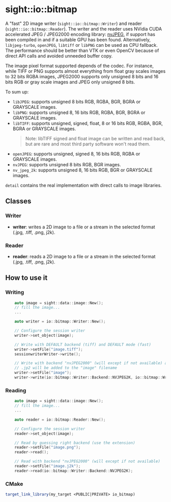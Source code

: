 # sight::io::bitmap

A "fast" 2D image writer (`sight::io::bitmap::Writer`) and reader (`sight::io::bitmap::Reader`). The writer and the reader uses NVidia CUDA accelerated JPEG / JPEG2000 encoding library: [nvJPEG](https://developer.nvidia.com/nvjpeg), if support has been compiled in and if a suitable GPU has been found. Alternatively, `libjpeg-turbo`, `openJPEG`, `libtiff` or `libPNG` can be used as CPU fallback. The performance should be better than VTK or even OpenCV because of direct API calls and avoided unneeded buffer copy.

The image pixel format supported depends of the codec. For instance, while TIFF or PNG supports almost everything from float gray scales images to 32 bits RGBA images, JPEG2000 supports only unsigned 8 bits and 16 bits RGB or gray scale images and JPEG only unsigned 8 bits.

To sum up:
- `libJPEG`: supports unsigned 8 bits RGB, RGBA, BGR, BGRA or GRAYSCALE images.
- `libPNG`: supports unsigned 8, 16 bits RGB, RGBA, BGR, BGRA or GRAYSCALE images.
- `libTIFF`: supports unsigned, signed, float, 8 or 16 bits RGB, RGBA, BGR, BGRA or GRAYSCALE images.
  > Note: libTIFF signed and float image can be written and read back, but are rare and most third party software won't read them.
- `openJPEG`: supports unsigned, signed 8, 16 bits RGB, RGBA or GRAYSCALE images.
- `nvJPEG`: supports unsigned 8 bits RGB, BGR images.
- `nv_jpeg_2k`: supports unsigned 8, 16 bits RGB, BGR or GRAYSCALE images.

`detail` contains the real implementation with direct calls to image libraries.

## Classes

### Writer

- **writer**: writes a 2D image to a file or a stream in the selected format (.jpg, .tiff, .png, j2k).

### Reader

- **reader**: reads a 2D image to a file or a stream in the selected format (.jpg, .tiff, .png, j2k).

## How to use it

### Writing

```c++
    auto image = sight::data::image::New();
    // fill the image...
    ...

    auto writer = io::bitmap::Writer::New();

    // Configure the session writer
    writer->set_object(image);

    // Write with DEFAULT backend (tiff) and DEFAULT mode (fast)
    writer->setFile("image.tiff");
    sessionwriterWriter->write();

    // Write with backend "nvJPEG2000" (will except if not available) and "best" mode
    // .jp2 will be added to the "image" filename
    writer->setFile("image");
    writer->write(io::bitmap::Writer::Backend::NVJPEG2K, io::bitmap::Writer::MODE::BEST);
```

### Reading

```c++
    auto image = sight::data::image::New();
    // fill the image...
    ...

    auto reader = io::bitmap::Reader::New();

    // Configure the session writer
    reader->set_object(image);

    // Read by guessing right backend (use the extension)
    reader->setFile("image.png");
    reader->read();

    // Read with backend "nvJPEG2000" (will except if not available)
    reader->setFile("image.j2k");
    reader->read(io::bitmap::Writer::Backend::NVJPEG2K);
```

### CMake

```cmake
target_link_library(my_target <PUBLIC|PRIVATE> io_bitmap)
```



